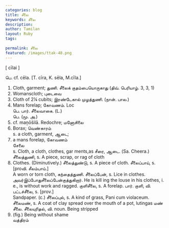 ```yaml
---
categories: blog
title: சீலை
keywords: சீலை
description: 
author: Tamilan
layout: Ruby
tags: 
 
permalink: சீலை
featured: /images/ttak-48.png
---
```

  
[ cīlai ]  
  
பெ. cf. cēla. [T. cīra, K. sēla, M.cīla.]  
1. Cloth, garment; துணி. சீலைக் குதம்பையொருகாது (திவ். பெரியாழ். 3, 3, 1)  
2. Womanscloth; புடைவை  
3. Cloth of 2¼ cubits; இரண்டேகால் முழத்துணி. (நான். பால.)  
4. Mans forelap; கோவணம். Loc  
பெ. பார். சீலைவாகை. (L.)  
பெ. (மூ. அ.)  
1. cf. maṉōšilā. Redochre; மனோசிலை  
2. Borax; வெண்காரம்  
s. a cloth, garment, ஆடை;  
2. a mans forelap, கோவணம்  
சேலை  
s. Cloth, a cloth, clothes, gar ments,as சீரை, ஆடை. (Sa. Cheera.) சீலைத்துணி, s. A piece, scrap, or rag of cloth  
2. Clothes. (Diminutively.) சீலைத்துண்டு, s. A piece of cloth. சீலைப்பாய், s. [proவி. சீலம்பாய்.]  
A worn or torn cloth, கந்தைத்துணி. சீலைப்பேன், s. Lice in clothes. அவர்இப்போதுசீலைப்பேன்குத்துகிறார். He is kill ing the louse in his clothes, i. e., is without work and ragged. குளிசீலை, s. A forelap. பார். குளி, வி. பட்டச்சீலை, s. [prov.]  
Sandpaper. (c.) சீலைப்புல், s. A kind of grass, Pani cum violaceum. சீலைமண், s. A coat of clay spread over the mouth of a pot, lutingas மண் சீலை. சீலையுரிதல், வி. noun. Being stripped  
2. (fig.) Being without shame  
வத்திரம்